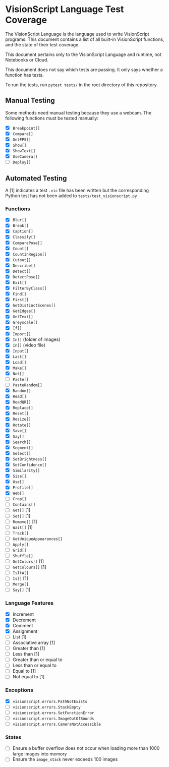 # VisionScript Language Test Coverage

The VisionScript Language is the language used to write VisionScript programs. This document contains a list of all built-in VisionScript functions, and the state of their test coverage.

This document pertains only to the VisionScript Language and runtime, not Notebooks or Cloud.

This document does not say which tests are passing. It only says whether a function has tests.

To run the tests, run `pytest tests/` in the root directory of this repository.

## Manual Testing

Some methods need manual testing because they use a webcam. The following functions must be tested manually:

- [X] `Breakpoint[]`
- [X] `Compare[]`
- [X] `GetFPS[]`
- [X] `Show[]`
- [X] `ShowText[]`
- [X] `UseCamera[]`
- [ ] `Deploy[]`

## Automated Testing

A [1] indicates a test `.vic` file has been written but the corresponding Python test has not been added to `tests/test_visionscript.py`
### Functions

- [X] `Blur[]`
- [X] `Break[]`
- [X] `Caption[]`
- [X] `Classify[]`
- [X] `ComparePose[]`
- [X] `Count[]`
- [X] `CountInRegion[]`
- [X] `Cutout[]`
- [X] `Describe[]`
- [X] `Detect[]`
- [X] `DetectPose[]`
- [X] `Exit[]`
- [X] `FilterByClass[]`
- [X] `Find[]`
- [X] `First[]`
- [x] `GetDistinctScenes[]`
- [X] `GetEdges[]`
- [X] `GetText[]`
- [X] `Greyscale[]`
- [X] `If[]`
- [X] `Import[]`
- [X] `In[]` (folder of images)
- [X] `In[]` (video file)
- [X] `Input[]`
- [X] `Last[]`
- [X] `Load[]`
- [X] `Make[]`
- [X] `Not[]`
- [ ] `Paste[]`
- [ ] `PasteRandom[]`
- [X] `Random[]`
- [X] `Read[]`
- [X] `ReadQR[]`
- [X] `Replace[]`
- [X] `Reset[]`
- [X] `Resize[]`
- [X] `Rotate[]`
- [X] `Save[]`
- [X] `Say[]`
- [X] `Search[]`
- [X] `Segment[]`
- [X] `Select[]`
- [X] `SetBrightness[]`
- [X] `SetConfidence[]`
- [X] `Similarity[]`
- [X] `Size[]`
- [X] `Use[]`
- [X] `Profile[]`
- [X] `Web[]`
- [ ] `Crop[]`
- [ ] `Contains[]`
- [ ] `Get[]` [1]
- [ ] `Set[]` [1]
- [ ] `Remove[]` [1]
- [ ] `Wait[]` [1]
- [ ] `Track[]`
- [ ] `GetUniqueAppearances[]`
- [ ] `Apply[]`
- [ ] `Grid[]`
- [ ] `Shuffle[]`
- [ ] `GetColors[]` [1]
- [ ] `GetColours[]` [1]
- [ ] `IsItA[]`
- [ ] `Is[]` [1]
- [ ] `Merge[]`
- [ ] `Say[]` [1]

### Language Features

- [X] Increment
- [X] Decrement
- [X] Comment
- [X] Assignment
- [ ] List [1]
- [ ] Associative array [1]
- [ ] Greater than [1]
- [ ] Less than [1]
- [ ] Greater than or equal to
- [ ] Less than or equal to
- [ ] Equal to [1]
- [ ] Not equal to [1]

### Exceptions

- [X] `visionscript.errors.PathNotExists`
- [ ] `visionscript.errors.StackEmpty`
- [ ] `visionscript.errors.SetFunctionError`
- [ ] `visionscript.errors.ImageOutOfBounds`
- [ ] `visionscript.errors.CameraNotAccessible`

### States

- [ ] Ensure a buffer overflow does not occur when loading more than 1000 large images into memory
- [ ] Ensure the `image_stack` never exceeds 100 images